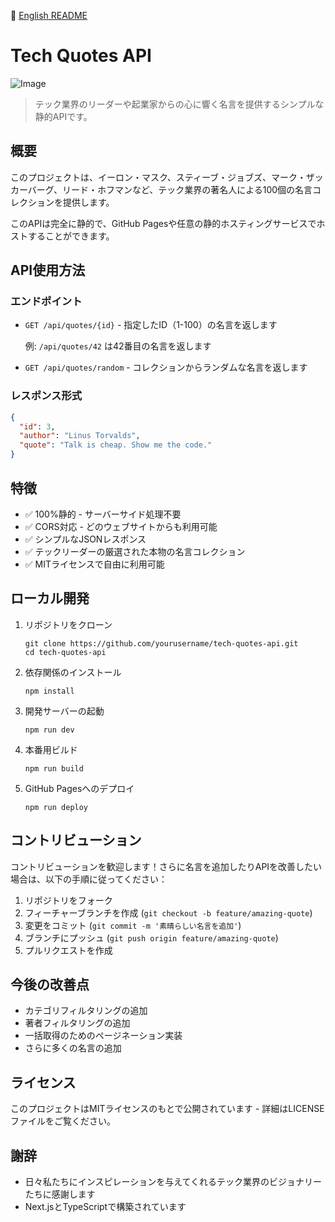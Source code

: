 🍞 [English README](README.md)

# Tech Quotes API

![Image](https://github.com/user-attachments/assets/533c569c-7fc3-492b-8813-28e3494225b6)

> テック業界のリーダーや起業家からの心に響く名言を提供するシンプルな静的APIです。

## 概要

このプロジェクトは、イーロン・マスク、スティーブ・ジョブズ、マーク・ザッカーバーグ、リード・ホフマンなど、テック業界の著名人による100個の名言コレクションを提供します。

このAPIは完全に静的で、GitHub Pagesや任意の静的ホスティングサービスでホストすることができます。

## API使用方法

### エンドポイント

- `GET /api/quotes/{id}` - 指定したID（1-100）の名言を返します
  
  例: `/api/quotes/42` は42番目の名言を返します

- `GET /api/quotes/random` - コレクションからランダムな名言を返します

### レスポンス形式

```json
{
  "id": 3,
  "author": "Linus Torvalds",
  "quote": "Talk is cheap. Show me the code."
}
```

## 特徴

- ✅ 100%静的 - サーバーサイド処理不要
- ✅ CORS対応 - どのウェブサイトからも利用可能
- ✅ シンプルなJSONレスポンス
- ✅ テックリーダーの厳選された本物の名言コレクション
- ✅ MITライセンスで自由に利用可能

## ローカル開発

1. リポジトリをクローン
   ```
   git clone https://github.com/yourusername/tech-quotes-api.git
   cd tech-quotes-api
   ```

2. 依存関係のインストール
   ```
   npm install
   ```

3. 開発サーバーの起動
   ```
   npm run dev
   ```

4. 本番用ビルド
   ```
   npm run build
   ```

5. GitHub Pagesへのデプロイ
   ```
   npm run deploy
   ```

## コントリビューション

コントリビューションを歓迎します！さらに名言を追加したりAPIを改善したい場合は、以下の手順に従ってください：

1. リポジトリをフォーク
2. フィーチャーブランチを作成 (`git checkout -b feature/amazing-quote`)
3. 変更をコミット (`git commit -m '素晴らしい名言を追加'`)
4. ブランチにプッシュ (`git push origin feature/amazing-quote`)
5. プルリクエストを作成

## 今後の改善点

- カテゴリフィルタリングの追加
- 著者フィルタリングの追加
- 一括取得のためのページネーション実装
- さらに多くの名言の追加

## ライセンス

このプロジェクトはMITライセンスのもとで公開されています - 詳細はLICENSEファイルをご覧ください。

## 謝辞

- 日々私たちにインスピレーションを与えてくれるテック業界のビジョナリーたちに感謝します
- Next.jsとTypeScriptで構築されています
